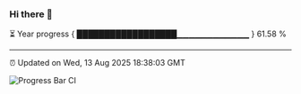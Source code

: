 ### Hi there 👋

⏳ Year progress { ██████████████████▁▁▁▁▁▁▁▁▁▁▁▁ } 61.58 %

---

⏰ Updated on Wed, 13 Aug 2025 18:38:03 GMT

![Progress Bar CI](https://github.com/DhruviPatel157/GitHub-Actions-Demo/workflows/Progress%20Bar%20CI/badge.svg)
